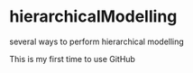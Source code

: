 # hierarchicalModelling
several ways to perform hierarchical modelling

This is my first time to use GitHub
